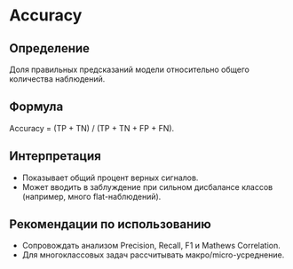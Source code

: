 # Accuracy

## Определение
Доля правильных предсказаний модели относительно общего количества наблюдений.

## Формула
Accuracy = (TP + TN) / (TP + TN + FP + FN).

## Интерпретация
- Показывает общий процент верных сигналов.
- Может вводить в заблуждение при сильном дисбалансе классов (например, много flat-наблюдений).

## Рекомендации по использованию
- Сопровождать анализом Precision, Recall, F1 и Mathews Correlation.
- Для многоклассовых задач рассчитывать макро/micro-усреднение.
